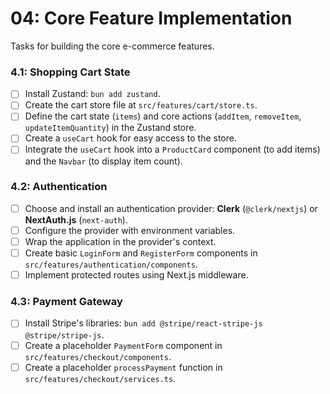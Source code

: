# 04: Core Feature Implementation

Tasks for building the core e-commerce features.

### 4.1: Shopping Cart State

- [ ] Install Zustand: `bun add zustand`.
- [ ] Create the cart store file at `src/features/cart/store.ts`.
- [ ] Define the cart state (`items`) and core actions (`addItem`, `removeItem`, `updateItemQuantity`) in the Zustand store.
- [ ] Create a `useCart` hook for easy access to the store.
- [ ] Integrate the `useCart` hook into a `ProductCard` component (to add items) and the `Navbar` (to display item count).

### 4.2: Authentication

- [ ] Choose and install an authentication provider: **Clerk** (`@clerk/nextjs`) or **NextAuth.js** (`next-auth`).
- [ ] Configure the provider with environment variables.
- [ ] Wrap the application in the provider's context.
- [ ] Create basic `LoginForm` and `RegisterForm` components in `src/features/authentication/components`.
- [ ] Implement protected routes using Next.js middleware.

### 4.3: Payment Gateway

- [ ] Install Stripe's libraries: `bun add @stripe/react-stripe-js @stripe/stripe-js`.
- [ ] Create a placeholder `PaymentForm` component in `src/features/checkout/components`.
- [ ] Create a placeholder `processPayment` function in `src/features/checkout/services.ts`.
